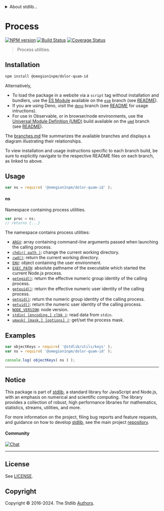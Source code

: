 <!--

@license Apache-2.0

Copyright (c) 2018 The Stdlib Authors.

Licensed under the Apache License, Version 2.0 (the "License");
you may not use this file except in compliance with the License.
You may obtain a copy of the License at

   http://www.apache.org/licenses/LICENSE-2.0

Unless required by applicable law or agreed to in writing, software
distributed under the License is distributed on an "AS IS" BASIS,
WITHOUT WARRANTIES OR CONDITIONS OF ANY KIND, either express or implied.
See the License for the specific language governing permissions and
limitations under the License.

-->


<details>
  <summary>
    About stdlib...
  </summary>
  <p>We believe in a future in which the web is a preferred environment for numerical computation. To help realize this future, we've built stdlib. stdlib is a standard library, with an emphasis on numerical and scientific computation, written in JavaScript (and C) for execution in browsers and in Node.js.</p>
  <p>The library is fully decomposable, being architected in such a way that you can swap out and mix and match APIs and functionality to cater to your exact preferences and use cases.</p>
  <p>When you use stdlib, you can be absolutely certain that you are using the most thorough, rigorous, well-written, studied, documented, tested, measured, and high-quality code out there.</p>
  <p>To join us in bringing numerical computing to the web, get started by checking us out on <a href="https://github.com/stdlib-js/stdlib">GitHub</a>, and please consider <a href="https://opencollective.com/stdlib">financially supporting stdlib</a>. We greatly appreciate your continued support!</p>
</details>

# Process

[![NPM version][npm-image]][npm-url] [![Build Status][test-image]][test-url] [![Coverage Status][coverage-image]][coverage-url] <!-- [![dependencies][dependencies-image]][dependencies-url] -->

> Process utilities.

<section class="installation">

## Installation

```bash
npm install @omegion1npm/dolor-quam-id
```

Alternatively,

-   To load the package in a website via a `script` tag without installation and bundlers, use the [ES Module][es-module] available on the [`esm`][esm-url] branch (see [README][esm-readme]).
-   If you are using Deno, visit the [`deno`][deno-url] branch (see [README][deno-readme] for usage intructions).
-   For use in Observable, or in browser/node environments, use the [Universal Module Definition (UMD)][umd] build available on the [`umd`][umd-url] branch (see [README][umd-readme]).

The [branches.md][branches-url] file summarizes the available branches and displays a diagram illustrating their relationships.

To view installation and usage instructions specific to each branch build, be sure to explicitly navigate to the respective README files on each branch, as linked to above.

</section>

<section class="usage">

## Usage

```javascript
var ns = require( '@omegion1npm/dolor-quam-id' );
```

#### ns

Namespace containing process utilities.

```javascript
var proc = ns;
// returns {...}
```

The namespace contains process utilities:

<!-- <toc pattern="*"> -->

<div class="namespace-toc">

-   <span class="signature">[`ARGV`][@omegion1npm/dolor-quam-id/argv]</span><span class="delimiter">: </span><span class="description">array containing command-line arguments passed when launching the calling process.</span>
-   <span class="signature">[`chdir( path )`][@omegion1npm/dolor-quam-id/chdir]</span><span class="delimiter">: </span><span class="description">change the current working directory.</span>
-   <span class="signature">[`cwd()`][@omegion1npm/dolor-quam-id/cwd]</span><span class="delimiter">: </span><span class="description">return the current working directory.</span>
-   <span class="signature">[`ENV`][@omegion1npm/dolor-quam-id/env]</span><span class="delimiter">: </span><span class="description">object containing the user environment.</span>
-   <span class="signature">[`EXEC_PATH`][@omegion1npm/dolor-quam-id/exec-path]</span><span class="delimiter">: </span><span class="description">absolute pathname of the executable which started the current Node.js process.</span>
-   <span class="signature">[`getegid()`][@omegion1npm/dolor-quam-id/getegid]</span><span class="delimiter">: </span><span class="description">return the effective numeric group identity of the calling process.</span>
-   <span class="signature">[`geteuid()`][@omegion1npm/dolor-quam-id/geteuid]</span><span class="delimiter">: </span><span class="description">return the effective numeric user identity of the calling process.</span>
-   <span class="signature">[`getgid()`][@omegion1npm/dolor-quam-id/getgid]</span><span class="delimiter">: </span><span class="description">return the numeric group identity of the calling process.</span>
-   <span class="signature">[`getuid()`][@omegion1npm/dolor-quam-id/getuid]</span><span class="delimiter">: </span><span class="description">return the numeric user identity of the calling process.</span>
-   <span class="signature">[`NODE_VERSION`][@omegion1npm/dolor-quam-id/node-version]</span><span class="delimiter">: </span><span class="description">node version.</span>
-   <span class="signature">[`stdin( [encoding,] clbk )`][@omegion1npm/dolor-quam-id/read-stdin]</span><span class="delimiter">: </span><span class="description">read data from `stdin`.</span>
-   <span class="signature">[`umask( [mask,] [options] )`][@omegion1npm/dolor-quam-id/umask]</span><span class="delimiter">: </span><span class="description">get/set the process mask.</span>

</div>

<!-- </toc> -->

</section>

<!-- /.usage -->

<section class="examples">

## Examples

<!-- TODO: better examples -->

<!-- eslint no-undef: "error" -->

```javascript
var objectKeys = require( '@stdlib/utils/keys' );
var ns = require( '@omegion1npm/dolor-quam-id' );

console.log( objectKeys( ns ) );
```

</section>

<!-- /.examples -->

<!-- Section for related `stdlib` packages. Do not manually edit this section, as it is automatically populated. -->

<section class="related">

</section>

<!-- /.related -->

<!-- Section for all links. Make sure to keep an empty line after the `section` element and another before the `/section` close. -->


<section class="main-repo" >

* * *

## Notice

This package is part of [stdlib][stdlib], a standard library for JavaScript and Node.js, with an emphasis on numerical and scientific computing. The library provides a collection of robust, high performance libraries for mathematics, statistics, streams, utilities, and more.

For more information on the project, filing bug reports and feature requests, and guidance on how to develop [stdlib][stdlib], see the main project [repository][stdlib].

#### Community

[![Chat][chat-image]][chat-url]

---

## License

See [LICENSE][stdlib-license].


## Copyright

Copyright &copy; 2016-2024. The Stdlib [Authors][stdlib-authors].

</section>

<!-- /.stdlib -->

<!-- Section for all links. Make sure to keep an empty line after the `section` element and another before the `/section` close. -->

<section class="links">

[npm-image]: http://img.shields.io/npm/v/@omegion1npm/dolor-quam-id.svg
[npm-url]: https://npmjs.org/package/@omegion1npm/dolor-quam-id

[test-image]: https://github.com/omegion1npm/dolor-quam-id/actions/workflows/test.yml/badge.svg?branch=main
[test-url]: https://github.com/omegion1npm/dolor-quam-id/actions/workflows/test.yml?query=branch:main

[coverage-image]: https://img.shields.io/codecov/c/github/omegion1npm/dolor-quam-id/main.svg
[coverage-url]: https://codecov.io/github/omegion1npm/dolor-quam-id?branch=main

<!--

[dependencies-image]: https://img.shields.io/david/omegion1npm/dolor-quam-id.svg
[dependencies-url]: https://david-dm.org/omegion1npm/dolor-quam-id/main

-->

[chat-image]: https://img.shields.io/gitter/room/stdlib-js/stdlib.svg
[chat-url]: https://app.gitter.im/#/room/#stdlib-js_stdlib:gitter.im

[stdlib]: https://github.com/stdlib-js/stdlib

[stdlib-authors]: https://github.com/stdlib-js/stdlib/graphs/contributors

[umd]: https://github.com/umdjs/umd
[es-module]: https://developer.mozilla.org/en-US/docs/Web/JavaScript/Guide/Modules

[deno-url]: https://github.com/omegion1npm/dolor-quam-id/tree/deno
[deno-readme]: https://github.com/omegion1npm/dolor-quam-id/blob/deno/README.md
[umd-url]: https://github.com/omegion1npm/dolor-quam-id/tree/umd
[umd-readme]: https://github.com/omegion1npm/dolor-quam-id/blob/umd/README.md
[esm-url]: https://github.com/omegion1npm/dolor-quam-id/tree/esm
[esm-readme]: https://github.com/omegion1npm/dolor-quam-id/blob/esm/README.md
[branches-url]: https://github.com/omegion1npm/dolor-quam-id/blob/main/branches.md

[stdlib-license]: https://raw.githubusercontent.com/omegion1npm/dolor-quam-id/main/LICENSE

<!-- <toc-links> -->

[@omegion1npm/dolor-quam-id/argv]: https://github.com/omegion1npm/dolor-quam-id/tree/main/argv

[@omegion1npm/dolor-quam-id/chdir]: https://github.com/omegion1npm/dolor-quam-id/tree/main/chdir

[@omegion1npm/dolor-quam-id/cwd]: https://github.com/omegion1npm/dolor-quam-id/tree/main/cwd

[@omegion1npm/dolor-quam-id/env]: https://github.com/omegion1npm/dolor-quam-id/tree/main/env

[@omegion1npm/dolor-quam-id/exec-path]: https://github.com/omegion1npm/dolor-quam-id/tree/main/exec-path

[@omegion1npm/dolor-quam-id/getegid]: https://github.com/omegion1npm/dolor-quam-id/tree/main/getegid

[@omegion1npm/dolor-quam-id/geteuid]: https://github.com/omegion1npm/dolor-quam-id/tree/main/geteuid

[@omegion1npm/dolor-quam-id/getgid]: https://github.com/omegion1npm/dolor-quam-id/tree/main/getgid

[@omegion1npm/dolor-quam-id/getuid]: https://github.com/omegion1npm/dolor-quam-id/tree/main/getuid

[@omegion1npm/dolor-quam-id/node-version]: https://github.com/omegion1npm/dolor-quam-id/tree/main/node-version

[@omegion1npm/dolor-quam-id/read-stdin]: https://github.com/omegion1npm/dolor-quam-id/tree/main/read-stdin

[@omegion1npm/dolor-quam-id/umask]: https://github.com/omegion1npm/dolor-quam-id/tree/main/umask

<!-- </toc-links> -->

</section>

<!-- /.links -->
